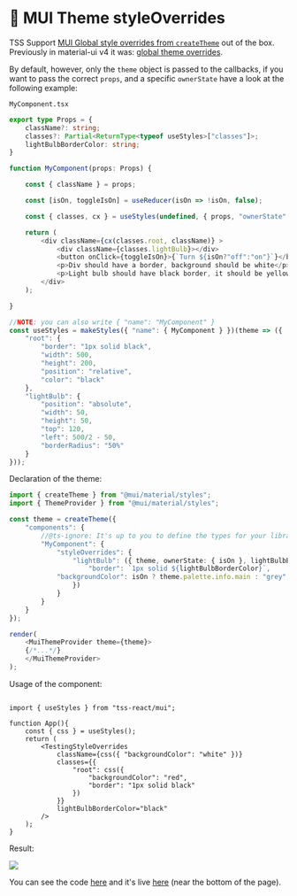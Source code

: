 # 🍭 MUI Theme styleOverrides

TSS Support [MUI Global style overrides from `createTheme`](https://mui.com/customization/theme-components/%23global-style-overrides)  out of the box.  Previously in material-ui v4 it was: [global theme overrides](https://v4.mui.com/customization/components/#global-theme-override).

By default, however, only the `theme` object is passed to the callbacks, if you want to pass the correct `props`, and a specific `ownerState` have a look at the following example: &#x20;

`MyComponent.tsx`

```typescript
export type Props = {
    className?: string;
    classes?: Partial<ReturnType<typeof useStyles>["classes"]>;
    lightBulbBorderColor: string;
}

function MyComponent(props: Props) {

    const { className } = props;

    const [isOn, toggleIsOn] = useReducer(isOn => !isOn, false);

    const { classes, cx } = useStyles(undefined, { props, "ownerState": { isOn } });

    return (
        <div className={cx(classes.root, className)} >
            <div className={classes.lightBulb}></div>
            <button onClick={toggleIsOn}>{`Turn ${isOn?"off":"on"}`}</button>
            <p>Div should have a border, background should be white</p>
            <p>Light bulb should have black border, it should be yellow when turned on.</p>
        </div>
    );

}

//NOTE: you can also write { "name": "MyComponent" }
const useStyles = makeStyles({ "name": { MyComponent } })(theme => ({
    "root": {
        "border": "1px solid black",
        "width": 500,
        "height": 200,
        "position": "relative",
        "color": "black"
    },
    "lightBulb": {
        "position": "absolute",
        "width": 50,
        "height": 50,
        "top": 120,
        "left": 500/2 - 50,
        "borderRadius": "50%"
    }
}));
```

Declaration of the theme: &#x20;

```typescript
import { createTheme } from "@mui/material/styles";
import { ThemeProvider } from "@mui/material/styles";

const theme = createTheme({
    "components": {
        //@ts-ignore: It's up to you to define the types for your library
        "MyComponent": {
            "styleOverrides": {
                "lightBulb": ({ theme, ownerState: { isOn }, lightBulbBorderColor })=>({
                    "border": `1px solid ${lightBulbBorderColor}`,
		    "backgroundColor": isOn ? theme.palette.info.main : "grey"
                })
            }		
        }
    }
});

render(
    <MuiThemeProvider theme={theme}>
    {/*...*/}
    </MuiThemeProvider>
);
```

Usage of the component: &#x20;

```tsx

import { useStyles } from "tss-react/mui";

function App(){
    const { css } = useStyles();
    return (
        <TestingStyleOverrides 
            className={css({ "backgroundColor": "white" })}
            classes={{
                "root": css({
                    "backgroundColor": "red",
                    "border": "1px solid black"
                })
            }}
            lightBulbBorderColor="black"
        />
    );
}
```

Result: &#x20;

![](https://user-images.githubusercontent.com/6702424/159143760-85f2c42d-602d-4aad-a3f0-9338ff6e8c76.gif)

You can see the code [here](https://github.com/garronej/tss-react/tree/main/src/test/apps/spa) and it's live [here](https://www.tss-react.dev/test/) (near the bottom of the page). &#x20;
